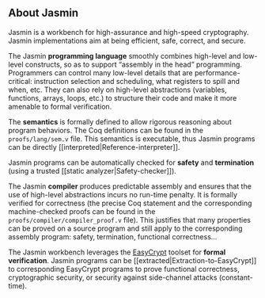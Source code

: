 ## About Jasmin

Jasmin is a workbench for high-assurance and high-speed cryptography.
Jasmin implementations aim at being efficient, safe, correct, and secure.

The Jasmin **programming language** smoothly combines high-level and low-level constructs,
so as to support “assembly in the head” programming.
Programmers can control many low-level details that are performance-critical: instruction selection and scheduling, what registers to spill and when, etc.
They can also rely on high-level abstractions (variables, functions, arrays, loops, etc.) to structure their code and make it more amenable to formal verification.

The **semantics** is formally defined to allow rigorous reasoning about program behaviors.
The Coq definitions can be found in the `proofs/lang/sem.v` file.
This semantics is executable, thus Jasmin programs can be directly [[interpreted|Reference-interpreter]].

Jasmin programs can be automatically checked for **safety** and **termination** (using a trusted [[static analyzer|Safety-checker]]).

The Jasmin **compiler** produces predictable assembly and ensures that the use of high-level abstractions incurs no run-time penalty.
It is formally verified for correctness (the precise Coq statement and the corresponding machine-checked proofs can be found in the `proofs/compiler/compiler_proof.v` file).
This justifies that many properties can be proved on a source program and still apply to the corresponding assembly program: safety, termination, functional correctness…

The Jasmin workbench leverages the [EasyCrypt](https://www.easycrypt.info/) toolset for **formal verification**. Jasmin programs can be [[extracted|Extraction-to-EasyCrypt]] to corresponding EasyCrypt programs to prove functional correctness, cryptographic security, or security against side-channel attacks (constant-time).
